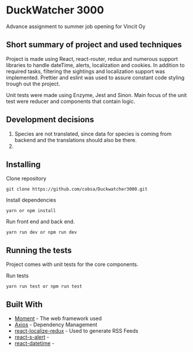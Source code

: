 # DuckWatcher 3000

Advance assignment to summer job opening for Vincit Oy

## Short summary of project and used techniques

Project is made using React, react-router, redux and numerous support libraries to handle dateTime,
alerts, localization and cookies. In addition to required tasks, filtering the sightings and
localization support was implemented. Prettier and eslint was used to assure constant code styling
trough out the project.

Unit tests were made using Enzyme, Jest and Sinon. Main focus of the unit test were reducer and
components that contain logic.

## Development decisions

1. Species are not translated, since data for species is coming from backend and the translations
   should also be there.
2.

## Installing

Clone repository

```
git clone https://github.com/cobsa/Duckwatcher3000.git
```

Install dependencies

```
yarn or npm install
```

Run front end and back end.

```
yarn run dev or npm run dev
```

## Running the tests

Project comes with unit tests for the core components.

Run tests

```
yarn run test or npm run test
```

## Built With

* [Moment](http://www.dropwizard.io/1.0.2/docs/) - The web framework used
* [Axios](https://maven.apache.org/) - Dependency Management
* [react-localize-redux](https://rometools.github.io/rome/) - Used to generate RSS Feeds
* [react-s-alert]() -
* [react-datetime]() -

